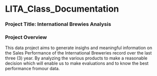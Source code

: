 # LITA_Class_Documentation

### Project Title: International Brewies Analysis

### Project Overview
This data project aims to generate insighs and meaningful information on the Sales Performance of the International Breweries record over the last three (3) year. By analyzing the various products to make a reasonable decision which will enable us to make evaluations and to know the best performance fromour data.


